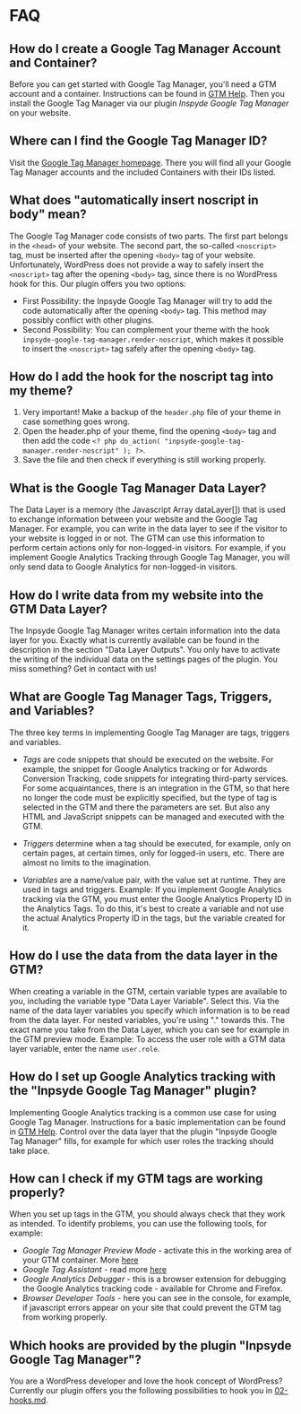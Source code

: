 # FAQ

## How do I create a Google Tag Manager Account and Container?

Before you can get started with Google Tag Manager, you'll need a GTM account and a container. Instructions can be found in [GTM Help](https://support.google.com/tagmanager/answer/6103696?hl=en&ref_topic=3441530). Then you install the Google Tag Manager via our plugin *Inspyde Google Tag Manager* on your website.

## Where can I find the Google Tag Manager ID?

Visit the [Google Tag Manager homepage](https://tagmanager.google.com/#/home). There you will find all your Google Tag Manager accounts and the included Containers with their IDs listed.

## What does "automatically insert noscript in body" mean?

The Google Tag Manager code consists of two parts. The first part belongs in the `<head>` of your website. The second part, the so-called `<noscript>` tag, must be inserted after the opening `<body>` tag of your website. Unfortunately, WordPress does not provide a way to safely insert the `<noscript>` tag after the opening `<body>` tag, since there is no WordPress hook for this.
Our plugin offers you two options:

* First Possibility: the Inpsyde Google Tag Manager will try to add the code automatically after the opening `<body>` tag. This method may possibly conflict with other plugins.
* Second Possibility: You can complement your theme with the hook `inpsyde-google-tag-manager.render-noscript`, which makes it possible to insert the `<noscript>` tag safely after the opening `<body>` tag.

## How do I add the hook for the noscript tag into my theme?

1. Very important! Make a backup of the `header.php` file of your theme in case something goes wrong.
2. Open the header.php of your theme, find the opening `<body>` tag and then add the code   `<? php do_action( "inpsyde-google-tag-manager.render-noscript" ); ?>`.
3. Save the file and then check if everything is still working properly.

## What is the Google Tag Manager Data Layer?

The Data Layer is a memory (the Javascript Array dataLayer[]) that is used to exchange information between your website and the Google Tag Manager. For example, you can write in the data layer to see if the visitor to your website is logged in or not. The GTM can use this information to perform certain actions only for non-logged-in visitors. For example, if you implement Google Analytics Tracking through Google Tag Manager, you will only send data to Google Analytics for non-logged-in visitors.

## How do I write data from my website into the GTM Data Layer?

The Inpsyde Google Tag Manager writes certain information into the data layer for you. Exactly what is currently available can be found in the description in the section "Data Layer Outputs". You only have to activate the writing of the individual data on the settings pages of the plugin. You miss something? Get in contact with us!

## What are Google Tag Manager Tags, Triggers, and Variables? 

The three key terms in implementing Google Tag Manager are tags, triggers and variables.

* *Tags* are code snippets that should be executed on the website. For example, the snippet for Google Analytics tracking or for Adwords Conversion Tracking, code snippets for integrating third-party services. For some acquaintances, there is an integration in the GTM, so that here no longer the code must be explicitly specified, but the type of tag is selected in the GTM and there the parameters are set. But also any HTML and JavaScript snippets can be managed and executed with the GTM.

* *Triggers* determine when a tag should be executed, for example, only on certain pages, at certain times, only for logged-in users, etc. There are almost no limits to the imagination.

* *Variables* are a name/value pair, with the value set at runtime. They are used in tags and triggers. Example: If you implement Google Analytics tracking via the GTM, you must enter the Google Analytics Property ID in the Analytics Tags. To do this, it's best to create a variable and not use the actual Analytics Property ID in the tags, but the variable created for it.

## How do I use the data from the data layer in the GTM?

When creating a variable in the GTM, certain variable types are available to you, including the variable type "Data Layer Variable". Select this. Via the name of the data layer variables you specify which information is to be read from the data layer. For nested variables, you're using "." towards this. The exact name you take from the Data Layer, which you can see for example in the GTM preview mode.
Example: To access the user role with a GTM data layer variable, enter the name `user.role`.

## How do I set up Google Analytics tracking with the "Inpsyde Google Tag Manager" plugin?

Implementing Google Analytics tracking is a common use case for using Google Tag Manager. Instructions for a basic implementation can be found in [GTM Help](https://support.google.com/analytics/answer/6163791?hl=en). Control over the data layer that the plugin "Inpsyde Google Tag Manager" fills, for example for which user roles the tracking should take place.

## How can I check if my GTM tags are working properly?

When you set up tags in the GTM, you should always check that they work as intended. To identify problems, you can use the following tools, for example:

* *Google Tag Manager Preview Mode* - activate this in the working area of your GTM container. More [here](https://support.google.com/tagmanager/answer/6107056?hl=en)
* *Google Tag Assistant* - read more [here](https://get.google.com/tagassistant/)
* *Google Analytics Debugger* - this is a browser extension for debugging the Google Analytics tracking code - available for Chrome and Firefox.
* *Browser Developer Tools* - here you can see in the console, for example, if javascript errors appear on your site that could prevent the GTM tag from working properly.

## Which hooks are provided by the plugin "Inpsyde Google Tag Manager"? 

You are a WordPress developer and love the hook concept of WordPress? Currently our plugin offers you the following possibilities to hook you in [02-hooks.md](./02-hooks.md).
